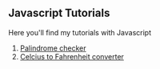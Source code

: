 ## Javascript Tutorials

Here you'll find my tutorials with Javascript

1. [Palindrome checker](https://github.com/dhmm/JavascriptTutorials/blob/master/tutorials/palindrom_checker.js)
2. [Celcius to Fahrenheit converter](https://github.com/dhmm/JavascriptTutorials/blob/master/tutorials/celcius_to_fahrenheit.js)

